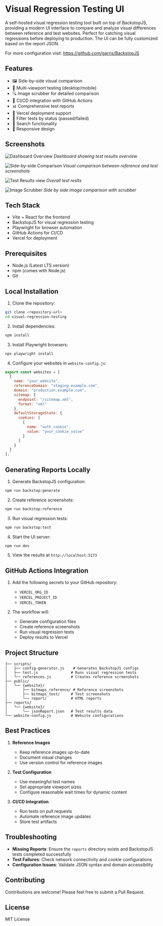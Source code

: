 # Visual Regression Testing UI

A self-hosted visual regression testing tool built on top of BackstopJS, providing a modern UI interface to compare and analyze visual differences between reference and test websites. Perfect for catching visual regressions before deploying to production. The UI can be fully customized based on the report JSON.

For more configuration visit: https://github.com/garris/BackstopJS

## Features

- 🖼️ Side-by-side visual comparison
- 📱 Multi-viewport testing (desktop/mobile)
- 🔍 Image scrubber for detailed comparison
- 🔄 CI/CD integration with GitHub Actions
- 📊 Comprehensive test reports
- 🚀 Vercel deployment support
- 🎯 Filter tests by status (passed/failed)
- 🔎 Search functionality
- 📱 Responsive design

## Screenshots

![Dashboard Overview](./docs/images/dashboard.png)
*Dashboard showing test results overview*

![Side-by-side Comparison](./docs/images/comparison.png)
*Visual comparison between reference and test screenshots*

![Test Results view](./docs/images/result-view.png)
*Overall test reslts*

![Image Scrubber](./docs/images/image-scrubber.png)
*Side by side image comparison with scrubber*


## Tech Stack

- Vite + React for the frontend
- BackstopJS for visual regression testing
- Playwright for browser automation
- GitHub Actions for CI/CD
- Vercel for deployment

## Prerequisites

- Node.js (Latest LTS version)
- npm (comes with Node.js)
- Git

## Local Installation

1. Clone the repository:
```bash
git clone <repository-url>
cd visual-regression-testing
```

2. Install dependencies:
```bash
npm install
```

3. Install Playwright browsers:
```bash
npx playwright install
```

4. Configure your websites in `website-config.js`:
```javascript
export const websites = [
  {
    name: "your_website",
    referenceDomain: "staging.example.com",
    domain: "production.example.com",
    sitemap: {
      endpoint: "/sitemap.xml",
      format: "xml"
    },
    defaultStorageState: {
      cookies: [
        {
          name: "auth_cookie",
          value: "your_cookie_value"
        }
      ]
    }
  }
];
```

## Generating Reports Locally

1. Generate BackstopJS configuration:
```bash
npm run backstop:generate
```

2. Create reference screenshots:
```bash
npm run backstop:reference
```

3. Run visual regression tests:
```bash
npm run backstop:test
```

4. Start the UI server:
```bash
npm run dev
```

5. View the results at `http://localhost:5173`

## GitHub Actions Integration

1. Add the following secrets to your GitHub repository:
   - `VERCEL_ORG_ID`
   - `VERCEL_PROJECT_ID`
   - `VERCEL_TOKEN`

2. The workflow will:
   - Generate configuration files
   - Create reference screenshots
   - Run visual regression tests
   - Deploy results to Vercel

## Project Structure

```
├── scripts/
│   ├── config-generator.js    # Generates BackstopJS configs
│   ├── test.js               # Runs visual regression tests
│   └── references.js         # Creates reference screenshots
├── public/
│   └── {website}/
│       ├── bitmaps_reference/ # Reference screenshots
│       ├── bitmaps_test/     # Test screenshots
│       └── report/           # HTML reports
├── reports/
│   └── {website}/
│       └── jsonReport.json   # Test results data
└── website-config.js         # Website configurations
```

## Best Practices

1. **Reference Images**
   - Keep reference images up-to-date
   - Document visual changes
   - Use version control for reference images

2. **Test Configuration**
   - Use meaningful test names
   - Set appropriate viewport sizes
   - Configure reasonable wait times for dynamic content

3. **CI/CD Integration**
   - Run tests on pull requests
   - Automate reference image updates
   - Store test artifacts

## Troubleshooting

- **Missing Reports**: Ensure the `reports` directory exists and BackstopJS tests completed successfully
- **Test Failures**: Check network connectivity and cookie configurations
- **Configuration Issues**: Validate JSON syntax and domain accessibility

## Contributing

Contributions are welcome! Please feel free to submit a Pull Request.

## License

MIT License